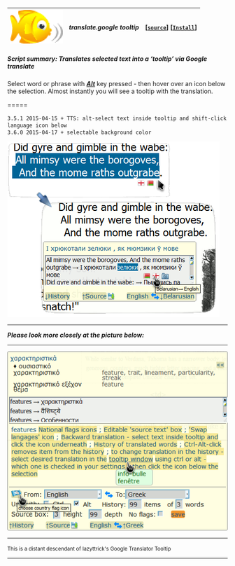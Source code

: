 | ![babelfish](/res/babelfish.gif) | ***translate.google tooltip*** | **[[`source`]](../src/translate.google_tooltip.user.js)** **[[`Install`]](/../../raw/master/src/translate.google_tooltip.user.js)** |
| :----: | :---- | ---------------------- |
##### *Script summary:*  Translates selected text into a ‘tooltip’ via Google translate 

Select word or phrase with <ins><strong><em>Alt</em></strong></ins> key pressed - then hover over an icon below the selection. 
Almost instantly you will see a tooltip with the translation. 

=====

    3.5.1 2015-04-15 + TTS: alt-select text inside tooltip and shift-click language icon below 
    3.6.0 2015-04-17 + selectable background color

![screenshot](../res/gimble.png)<br><hr>
***Please look more closely at the picture below:***<br><hr>
![screenshot2](../res/tg3.gif)
<hr>
<small>This is a distant descendant of lazyttrick's Google Translator Tooltip</small>
 
----
